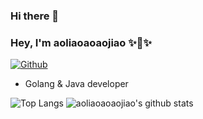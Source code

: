 ### Hi there 👋

<!--
**aoliaoaoaojiao/aoliaoaoaojiao** is a ✨ _special_ ✨ repository because its `README.md` (this file) appears on your GitHub profile.

Here are some ideas to get you started:

- 🔭 I’m currently working on ...
- 🌱 I’m currently learning ...
- 👯 I’m looking to collaborate on ...
- 🤔 I’m looking for help with ...
- 💬 Ask me about ...
- 📫 How to reach me: ...
- 😄 Pronouns: ...
- ⚡ Fun fact: ...
-->

### Hey, I'm aoliaoaoaojiao ✨🚀✨

[![Github](https://img.shields.io/github/followers/aoliaoaoaojiao?label=Follow&style=social)](https://github.com/aoliaoaoaojiao)

- Golang & Java developer

![Top Langs](https://github-readme-stats-one-bice.vercel.app/api/top-langs/?username=aoliaoaoaojiao&langs_count=10&layout=compact&role=OWNER,ORGANIZATION_MEMBER,COLLABORATOR)
![aoliaoaoaojiao's github stats](https://github-readme-stats-git-masterorgs-github-readme-stats-team.vercel.app/api?username=aoliaoaoaojiao&include_orgs=true)
